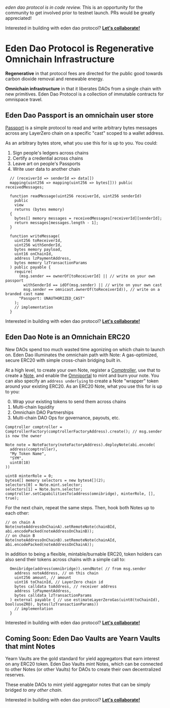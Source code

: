 _eden dao protocol is in code review._ This is an opportunity for the community to get involved prior to testnet launch. PRs would be greatly appreciated!

Interested in building with eden dao protocol? **[Let's collaborate!](https://edendao.typeform.com/to/qrHGVQtx)**

# Eden Dao Protocol is Regenerative Omnichain Infrastructure

**Regenerative** in that protocol fees are directed for the public good towards carbon dioxide removal and renewable energy.

**Omnichain infrastructure** in that it liberates DAOs from a single chain with new primitives. Eden Dao Protocol is a collection of immutable contracts for omnispace travel.

## Eden Dao Passport is an omnichain user store

[Passport](./src/passport/Passport.sol) is a simple protocol to read and write arbitrary bytes messages across any LayerZero chain on a specific "cast" scoped to a wallet address.

As an arbitrary bytes store, what you use this for is up to you. You could:

1. Sign people's ledgers across chains
2. Certify a credential across chains
3. Leave art on people's Passports
4. Write user data to another chain

```solidity
  // (receiverId => senderId => data[])
  mapping(uint256 => mapping(uint256 => bytes[])) public receivedMessages;

  function readMessage(uint256 receiverId, uint256 senderId)
    public
    view
    returns (bytes memory)
  {
    bytes[] memory messages = receivedMessages[receiverId][senderId];
    return messages[messages.length - 1];
  }

  function writeMessage(
    uint256 toReceiverId,
    uint256 withSenderId,
    bytes memory payload,
    uint16 onChainId,
    address lzPaymentAddress,
    bytes memory lzTransactionParams
  ) public payable {
    require(
      (msg.sender == ownerOf[toReceiverId] || // write on your own passport
        withSenderId == idOf(msg.sender) || // write on your own cast
        msg.sender == omnicast.ownerOf(toReceiverId)), // write on a branded cast name
      "Passport: UNAUTHORIZED_CAST"
    );
    // implementation
  }
```

Interested in building with eden dao protocol? **[Let's collaborate!](https://edendao.typeform.com/to/qrHGVQtx)**

## Eden Dao Note is an Omnichain ERC20

New DAOs spend too much wasted time agonizing on which chain to launch on. Eden Dao illuminates the omnichain path with Note: A gas-optimized, secure ERC20 with simple cross-chain bridging built in.

At a high level, to create your own Note, register a [Comptroller](./src/auth/ComptrollerFactory.sol), use that to create a [Note](./src/mint/NoteFactory.sol), and enable the [Omniportal](./src/mint/Omniportal.sol) to mint and burn your note. You can also specify an `address underlying` to create a Note "wrapper" token around your existing ERC20.
As an ERC20 Note, what you use this for is up to you:

0. Wrap your existing tokens to send them across chains
1. Multi-chain liquidity
2. Omnichain DAO Partnerships
3. Multi-chain DAO Ops for governance, payouts, etc.

```solidity
Comptroller comptroller = ComptrollerFactory(comptrollerFactoryAddress).create(); // msg.sender is now the owner

Note note = NoteFactory(noteFactoryAddress).deployNote(abi.encode(
  address(comptroller),
  "My Token Name",
  "SYM",
  uint8(18)
))

uint8 minterRole = 0;
bytes4[] memory selectors = new bytes4[](2);
selectors[0] = Note.mint.selector;
selectors[1] = Note.burn.selector;
comptroller.setCapabilitiesTo(address(omnibridge), minterRole, [], true);
```

For the next chain, repeat the same steps. Then, hook both Notes up to each other:

```solidity
// on chain A
Note(noteAddressOnChainA).setRemoteNote(chainBId, abi.encodePacked(noteAddressOnChainB));
// on chain B
Note(noteAddressOnChainB).setRemoteNote(chainAId, abi.encodePacked(noteAddressOnChainA));
```

In addition to being a flexible, mintable/burnable ERC20, token holders can also send their tokens across chains with a simple call to:

```solidity
  Omnibridge(address(omnibridge)).sendNote( // from msg.sender
    address noteAddress, // on this chain
    uint256 amount, // amount
    uint16 toChainId, // LayerZero chain id
    bytes calldata toAddress, // receiver address
    address lzPaymentAddress,
    bytes calldata lzTransactionParams
  ) external payable { // use estimateLayerZeroGas(uint8(toChainId), bool(useZRO), bytes(lzTransactionParams))
    // implementation
  }
```

Interested in building with eden dao protocol? **[Let's collaborate!](https://edendao.typeform.com/to/qrHGVQtx)**

## Coming Soon: Eden Dao Vaults are Yearn Vaults that mint Notes

Yearn Vaults are the gold standard for yield aggregators that earn interest on any ERC20 token.
Eden Dao Vaults mint Notes, which can be connected to other Notes (or other Vaults) for DAOs to create their own decentralized reserves.

These enable DAOs to mint yield aggregator notes that can be simply bridged _to any other chain_.

Interested in building with eden dao protocol? **[Let's collaborate!](https://edendao.typeform.com/to/qrHGVQtx)**
